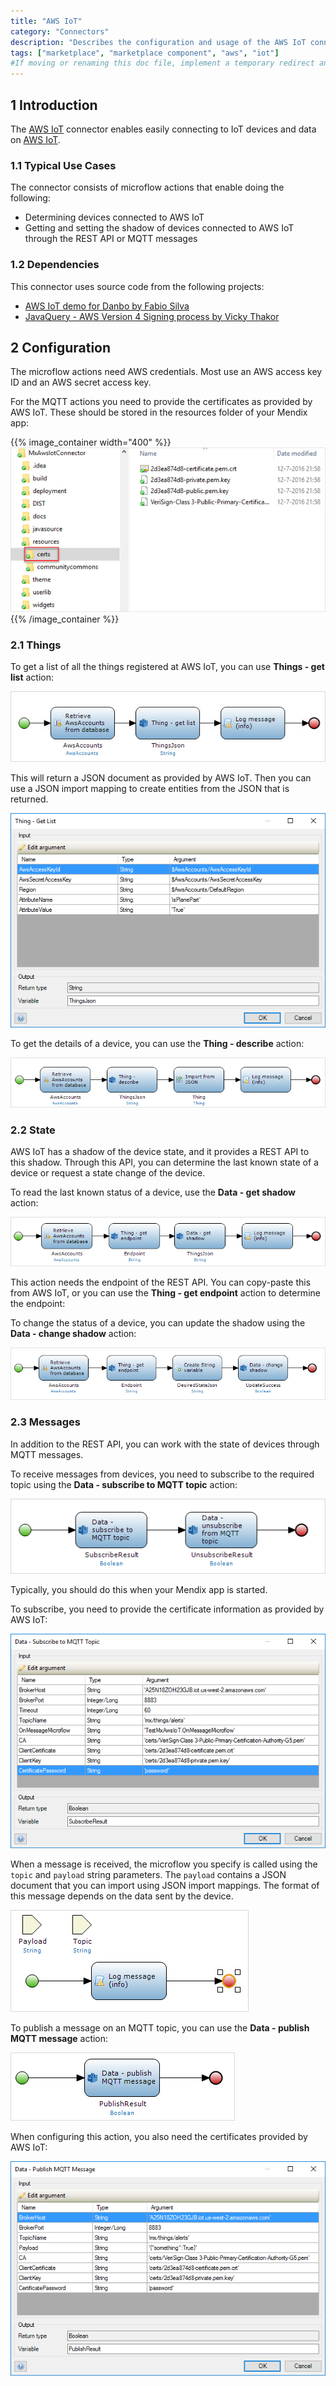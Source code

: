 ```yaml
---
title: "AWS IoT"
category: "Connectors"
description: "Describes the configuration and usage of the AWS IoT connector, which is available in the Mendix Marketplace."
tags: ["marketplace", "marketplace component", "aws", "iot"]
#If moving or renaming this doc file, implement a temporary redirect and let the respective team know they should update the URL in the product. See Mapping to Products for more details. 
---
```


## 1 Introduction

The [AWS IoT](https://marketplace.mendix.com/link/component/2868/) connector enables easily connecting to IoT devices and data on [AWS IoT](https://aws.amazon.com/iot/).

### 1.1 Typical Use Cases

The connector consists of microflow actions that enable doing the following:

* Determining devices connected to AWS IoT
* Getting and setting the shadow of devices connected to AWS IoT through the REST API or MQTT messages

### 1.2  Dependencies

This connector uses source code from the following projects:

* [AWS IoT demo for Danbo by Fabio Silva](https://github.com/awslabs/)
* [JavaQuery - AWS Version 4 Signing process by Vicky Thakor](https://www.javaquery.com/2016/01/aws-version-4-signing-process-complete.html)

## 2 Configuration

The microflow actions need AWS credentials. Most use an AWS access key ID and an AWS secret access key.

For the MQTT actions you need to provide the certificates as provided by AWS IoT. These should be stored
in the resources folder of your Mendix app:

{{% image_container width="400" %}}
![](attachments/aws-iot/certificates.jpg)
{{% /image_container %}}

### 2.1 Things

To get a list of all the things registered at AWS IoT, you can use **Things - get list** action:

![](attachments/aws-iot/thing-get-list.jpg)

This will return a JSON document as provided by AWS IoT. Then you can use a JSON import mapping to create entities from the JSON that is returned.

![](attachments/aws-iot/thing-get-list-properties.png)

To get the details of a device, you can use the **Thing - describe** action:

![](attachments/aws-iot/thing-describe.png)

### 2.2 State

AWS IoT has a shadow of the device state, and it provides a REST API to this shadow. Through this API, you can determine the last known state of a device or request a state change of the device.

To read the last known status of a device, use the **Data - get shadow** action:

![](attachments/aws-iot/data-get-shadow.png)

This action needs the endpoint of the REST API. You can copy-paste this from AWS IoT, or you can use the **Thing - get endpoint** action to determine the endpoint:

To change the status of a device, you can update the shadow using the **Data - change shadow** action:

![](attachments/aws-iot/data-change-shadow.png)

### 2.3 Messages

In addition to the REST API, you can work with the state of devices through MQTT messages.

To receive messages from devices, you need to subscribe to the required topic using the **Data - subscribe to MQTT topic** action:

![](attachments/aws-iot/data-subscribe-mqtt-topic.png)

Typically, you should do this when your Mendix app is started.

To subscribe, you need to provide the certificate information as provided by AWS IoT:

![](attachments/aws-iot/data-subscribe-mqtt-topic-properties.png)

When a message is received, the microflow you specify is called using the `topic` and `payload` string parameters. The
`payload` contains a JSON document that you can import using JSON import mappings. The format of this message depends on the data sent by the device.

![](attachments/aws-iot/log-message.png)

To publish a message on an MQTT topic, you can use the **Data - publish MQTT message** action:

![](attachments/aws-iot/data-publish-mqtt-message.png)

When configuring this action, you also need the certificates provided by AWS IoT:

![](attachments/aws-iot/data-publish-mqtt-message-properties.png)
